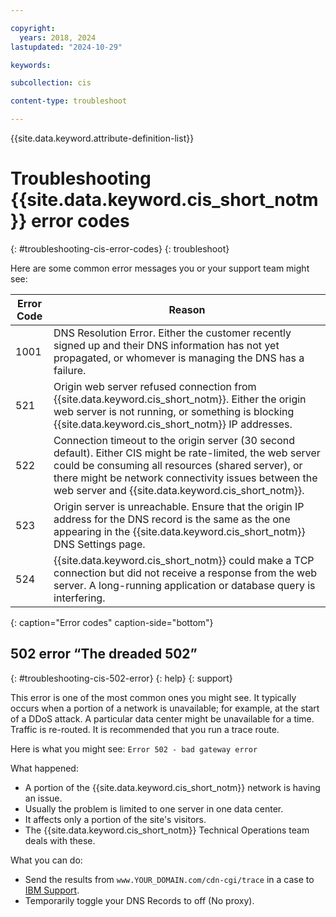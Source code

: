 ```yaml
---

copyright:
  years: 2018, 2024
lastupdated: "2024-10-29"

keywords:

subcollection: cis

content-type: troubleshoot

---
```


{{site.data.keyword.attribute-definition-list}}

# Troubleshooting {{site.data.keyword.cis_short_notm}} error codes
{: #troubleshooting-cis-error-codes}
{: troubleshoot}

Here are some common error messages you or your support team might see:

| Error Code | Reason |
| ------------- | ------------- |
| 1001 | DNS Resolution Error. Either the customer recently signed up and their DNS information has not yet propagated, or whomever is managing the DNS has a failure. |
| 521 | Origin web server refused connection from {{site.data.keyword.cis_short_notm}}. Either the origin web server is not running, or something is blocking {{site.data.keyword.cis_short_notm}} IP addresses. |
| 522 | Connection timeout to the origin server (30 second default). Either CIS might be rate-limited, the web server could be consuming all resources (shared server), or there might be network connectivity issues between the web server and {{site.data.keyword.cis_short_notm}}. |
| 523 | Origin server is unreachable. Ensure that the origin IP address for the DNS record is the same as the one appearing in the {{site.data.keyword.cis_short_notm}} DNS Settings page. |
| 524 | {{site.data.keyword.cis_short_notm}} could make a TCP connection but did not receive a response from the web server. A long-running application or database query is interfering. |
{: caption="Error codes" caption-side="bottom"}

## 502 error “The dreaded 502”
{: #troubleshooting-cis-502-error}
{: help}
{: support}

This error is one of the most common ones you might see. It typically occurs when a portion of a network is unavailable; for example, at the start of a DDoS attack. A particular data center might be unavailable for a time. Traffic is re-routed. It is recommended that you run a trace route.

Here is what you might see: `Error 502 - bad gateway error`

What happened:

* A portion of the {{site.data.keyword.cis_short_notm}} network is having an issue.
* Usually the problem is limited to one server in one data center.
* It affects only a portion of the site's visitors.
* The {{site.data.keyword.cis_short_notm}} Technical Operations team deals with these.

What you can do:

* Send the results from `www.YOUR_DOMAIN.com/cdn-cgi/trace` in a case to [IBM Support](/docs/account?topic=account-using-avatar).
* Temporarily toggle your DNS Records to off (No proxy).
